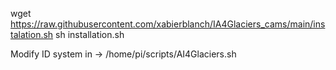 wget https://raw.githubusercontent.com/xabierblanch/IA4Glaciers_cams/main/instalation.sh 
sh installation.sh


Modify ID system in -> /home/pi/scripts/AI4Glaciers.sh
